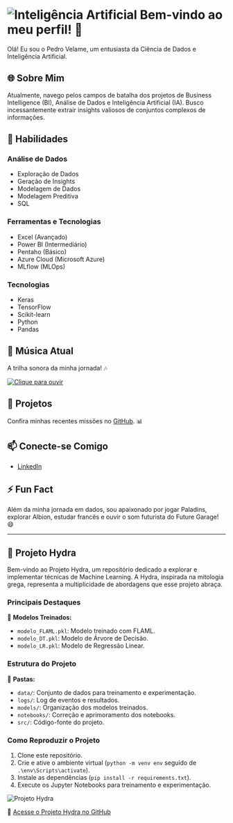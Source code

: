 # ![Inteligência Artificial](https://cdn.dribbble.com/users/32512/screenshots/4787574/light_ai_design_by_gleb.gif) Bem-vindo ao meu perfil! 🚀

Olá! Eu sou o Pedro Velame, um entusiasta da Ciência de Dados e Inteligência Artificial.

## 🌐 Sobre Mim

Atualmente, navego pelos campos de batalha dos projetos de Business Intelligence (BI), Análise de Dados e Inteligência Artificial (IA). Busco incessantemente extrair insights valiosos de conjuntos complexos de informações.

## 🚀 Habilidades

### Análise de Dados
- Exploração de Dados
- Geração de Insights
- Modelagem de Dados
- Modelagem Preditiva
- SQL

### Ferramentas e Tecnologias
- Excel (Avançado)
- Power BI (Intermediário)
- Pentaho (Básico)
- Azure Cloud (Microsoft Azure)
- MLflow (MLOps)

### Tecnologias
- Keras
- TensorFlow
- Scikit-learn
- Python
- Pandas

## 🎵 Música Atual

A trilha sonora da minha jornada! 🎶

[![Clique para ouvir](https://img.shields.io/badge/YouTube-Clique%20para%20ouvir-blue)](https://www.youtube.com/watch?v=e1w7R1hEvCs)

## 🚀 Projetos

Confira minhas recentes missões no [GitHub](https://github.com/pedrohvel). 📊

## 📫 Conecte-se Comigo

- [LinkedIn](https://www.linkedin.com/in/pedro-h-velame/)

## ⚡ Fun Fact

Além da minha jornada em dados, sou apaixonado por jogar Paladins, explorar Albion, estudar francês e ouvir o som futurista do Future Garage! 😄

---

## 🚀 Projeto Hydra

Bem-vindo ao Projeto Hydra, um repositório dedicado a explorar e implementar técnicas de Machine Learning. A Hydra, inspirada na mitologia grega, representa a multiplicidade de abordagens que esse projeto abraça.

### Principais Destaques

🤖 **Modelos Treinados:**
- `modelo_FLAML.pkl`: Modelo treinado com FLAML.
- `modelo_DT.pkl`: Modelo de Árvore de Decisão.
- `modelo_LR.pkl`: Modelo de Regressão Linear.

### Estrutura do Projeto

📂 **Pastas:**
- `data/`: Conjunto de dados para treinamento e experimentação.
- `logs/`: Log de eventos e resultados.
- `models/`: Organização dos modelos treinados.
- `notebooks/`: Correção e aprimoramento dos notebooks.
- `src/`: Código-fonte do projeto.

### Como Reproduzir o Projeto

1. Clone este repositório.
2. Crie e ative o ambiente virtual (`python -m venv env` seguido de `.\env\Scripts\activate`).
3. Instale as dependências (`pip install -r requirements.txt`).
4. Execute os Jupyter Notebooks para treinamento e experimentação.

![Projeto Hydra](https://camo.githubusercontent.com/0c23b47558dc00e3f38d50edc6ca7880dfc3fbb7ec507cd2f3b706ea72e935ff/68747470733a2f2f692e706f7374696d672e63632f4d4b5a76775837472f68796472612e706e67)

🔗 [Acesse o Projeto Hydra no GitHub](https://github.com/pedrohvel/Hydra_ml_pipelines_project)
